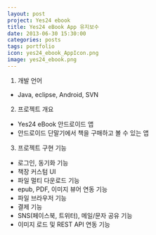 ```yaml
---
layout: post
project: Yes24 ebook
title: Yes24 eBook App 유지보수
date: 2013-06-30 15:30:00 
categories: posts 
tags: portfolio
icon: yes24_ebook_AppIcon.png
image: yes24_ebook.png
---
```


1) 개발 언어  
 - Java, eclipse, Android, SVN  
 
2) 프로젝트 개요  
 - Yes24 eBook 안드로이드 앱  
 - 안드로이드 단말기에서 책을 구매하고 볼 수 있는 앱  

3) 프로젝트 구현 기능  
 - 로그인, 동기화 기능  
 - 책장 커스텀 UI  
 - 파일 멀티 다운로드 기능  
 - epub, PDF, 이미지 뷰어 연동 기능  
 - 파일 브라우저 기능  
 - 결제 기능  
 - SNS(페이스북, 트위터), 메일/문자 공유 기능  
 - 이미지 로드 및 REST API 연동 기능  
 